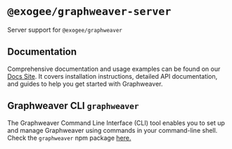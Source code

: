 # `@exogee/graphweaver-server`

Server support for `@exogee/graphweaver`

## Documentation

Comprehensive documentation and usage examples can be found on our [Docs Site](https://graphweaver.com/docs). It covers installation instructions, detailed API documentation, and guides to help you get started with Graphweaver.

## Graphweaver CLI `graphweaver`
The Graphweaver Command Line Interface (CLI) tool enables you to set up and manage Graphweaver using commands in your command-line shell. Check the `graphweaver` npm package [here.](https://www.npmjs.com/package/graphweaver)